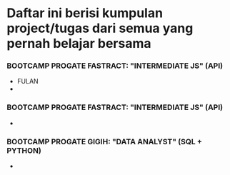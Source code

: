 # Daftar ini berisi kumpulan project/tugas dari semua yang pernah belajar bersama

### BOOTCAMP PROGATE FASTRACT: "INTERMEDIATE JS" (API)
- FULAN
-
### BOOTCAMP PROGATE FASTRACT: "INTERMEDIATE JS" (API)
-
### BOOTCAMP PROGATE GIGIH: "DATA ANALYST" (SQL + PYTHON)
-
